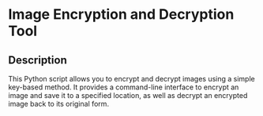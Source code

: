 # Image Encryption and Decryption Tool

## Description

This Python script allows you to encrypt and decrypt images using a simple key-based method. It provides a command-line interface to encrypt an image and save it to a specified location, as well as decrypt an encrypted image back to its original form.
